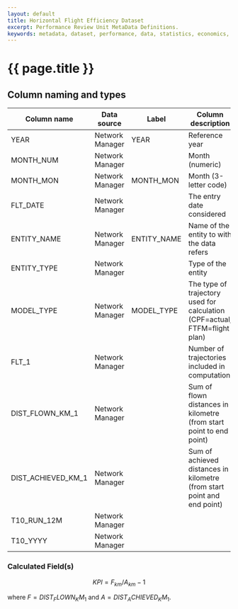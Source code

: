 ```yaml
---
layout: default
title: Horizontal Flight Efficiency Dataset
excerpt: Performance Review Unit MetaData Definitions.
keywords: metadata, dataset, performance, data, statistics, economics, air transport, flights, europe, cost efficiency
---
```

# {{ page.title }}

## Column naming and types

| Column name        | Data source     | Label       | Column description                                                        | Example   |
|--------------------|-----------------|-------------|---------------------------------------------------------------------------|-----------|
| YEAR               | Network Manager | YEAR        | Reference year                                                            | 2015      |
| MONTH_NUM          | Network Manager |             | Month (numeric)                                                           | 1         |
| MONTH_MON          | Network Manager | MONTH_MON   | Month (3-letter code)                                                     | JAN       |
| FLT_DATE           | Network Manager |             | The entry date considered                                                 | 01-Jan-15 |
| ENTITY_NAME        | Network Manager | ENTITY_NAME | Name of the entity to with the data refers                                | FABEC     |
| ENTITY_TYPE        | Network Manager |             | Type of the entity                                                        | FAB       |
| MODEL_TYPE         | Network Manager | MODEL_TYPE  | The type of trajectory used for calculation (CPF=actual, FTFM=flight plan)| CPF       |
| FLT_1              | Network Manager |             | Number of trajectories included in computation                            | 46 806    |
| DIST_FLOWN_KM_1    | Network Manager |             | Sum of flown distances in kilometre (from start point to end point)       | 8 098 978 |
| DIST_ACHIEVED_KM_1 | Network Manager |             | Sum of achieved distances in kilometre (from start point and end point)   | 7 982 343 |
| T10_RUN_12M        | Network Manager |             |                                                                           | B         |
| T10_YYYY           | Network Manager |             |                                                                           | W         |



### Calculated Field(s)

$$
KPI	=F_{km} / A_{km} -1
$$

where $F = DIST_FLOWN_KM_1$ and $A = DIST_ACHIEVED_KM_1$.
